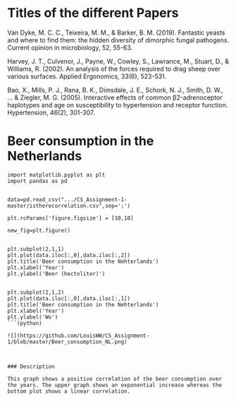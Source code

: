# Titles of the different Papers 
Van Dyke, M. C. C., Teixeira, M. M., & Barker, B. M. (2019). 
Fantastic yeasts and where to find them: the hidden diversity of dimorphic fungal pathogens. 
Current opinion in microbiology, 52, 55-63.


Harvey, J. T., Culvenor, J., Payne, W., Cowley, S., Lawrance, M., Stuart, D., & Williams, R. (2002). 
An analysis of the forces required to drag sheep over various surfaces. 
Applied Ergonomics, 33(6), 523-531.




Bao, X., Mills, P. J., Rana, B. K., Dimsdale, J. E., Schork, N. J., Smith, D. W., ... & Ziegler, M. G. (2005). 
Interactive effects of common β2-adrenoceptor haplotypes and age on susceptibility to hypertension and receptor function. 
 Hypertension, 46(2), 301-307.



# Beer consumption in the Netherlands

```(python)
import matplotlib.pyplot as plt
import pandas as pd


data=pd.read_csv(".../CS_Assignment-1-master/istherecorrelation.csv",sep=';')

plt.rcParams['figure.figsize'] = [10,10]

new_fig=plt.figure()


plt.subplot(2,1,1)
plt.plot(data.iloc[:,0],data.iloc[:,2])
plt.title('Beer consumption in the Nehterlands')
plt.xlabel('Year')
plt.ylabel('Beer (hectoliter)')


plt.subplot(2,1,2)
plt.plot(data.iloc[:,0],data.iloc[:,1])
plt.title('Beer consumption in the Nehterlands')
plt.xlabel('Year')
plt.ylabel('Wo')
```(python)

![](https://github.com/LouisWW/CS_Assignment-1/blob/master/Beer_consumption_NL.png)



### Description

This graph shows a positive correlation of the beer consumption over the years. The upper graph shows an exponential increase whereas the bottom plot shows a linear correlation.




